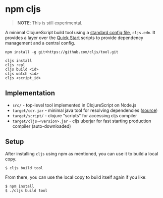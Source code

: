 # npm cljs

> __NOTE__: This is still experimental.

A minimal ClojureScript build tool using a [standard config file], `cljs.edn`.
It provides a layer over the [Quick Start] scripts to provide
dependency management and a central config.

[standard config file]:https://github.com/cljs/config-spec/

```
npm install -g git+https://github.com/cljs/tool.git
```

```
cljs install
cljs repl
cljs build <id>
cljs watch <id>
cljs <script_id>
```

[Quick Start]:https://github.com/clojure/clojurescript/wiki/Quick-Start

## Implementation

- `src/` - top-level tool implemented in ClojureScript on Node.js
- `target/cdr.jar` - minimal java tool for resolving dependencies ([source](https://github.com/cljs/dep-resolver))
- `target/script/` - clojure "scripts" for accessing cljs compiler
- `target/cljs-<version>.jar` - cljs uberjar for fast starting production compiler (auto-downloaded)

## Setup

After installing `cljs` using npm as mentioned, you can use it to build a local
copy.

```
$ cljs build tool
```

From there, you can use the local copy to build itself again if you like:

```
$ npm install
$ ./cljs build tool
```
